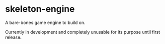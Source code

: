 # skeleton-engine
A bare-bones game engine to build on.

Currently in development and completely unusable for its purpose until first release.
